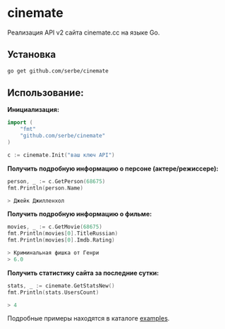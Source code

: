 # cinemate
Реализация API v2 сайта сinemate.cc на языке Go.

## Установка

``` sh
go get github.com/serbe/cinemate
```

## Использование:

**Инициализация:**

``` go
import (
	"fmt"
	"github.com/serbe/cinemate"
)

c := cinemate.Init("ваш ключ API")
```

**Получить подробную информацию о персоне (актере/режиссере):**

```go
person, _ := c.GetPerson(68675)
fmt.Println(person.Name)

> Джейк Джилленхол
```

**Получить подробную информацию о фильме:**

``` go
movies, _ := c.GetMovie(68675)
fmt.Println(movies[0].TitleRussian)
fmt.Println(movies[0].Imdb.Rating)

> Криминальная фишка от Генри
> 6.0

```

**Получить статистику сайта за последние сутки:**

``` go
stats, _ := cinemate.GetStatsNew()
fmt.Println(stats.UsersCount)

> 4

```

Подробные примеры находятся в каталоге [examples](https://github.com/serbe/cinemate/examples).
